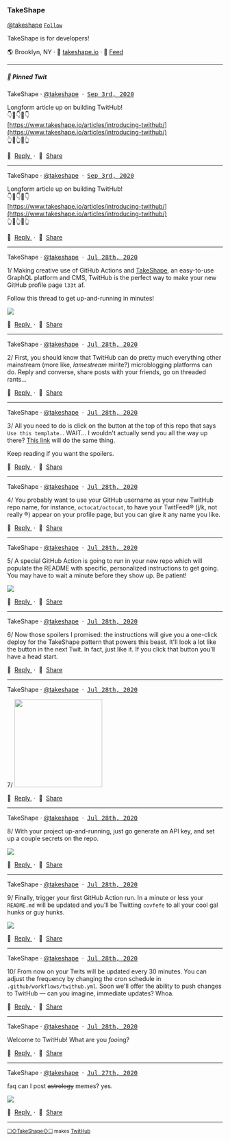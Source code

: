 <p><a href="https://images.takeshape.io/b9b1f9b0-313e-45d7-a92d-42dbbdec5dd0/dev/aa51f61d-0d03-4fa0-8d34-d8a1133356d9/takeshape_logo_lg_black-sq-500.png?auto=compress%2Cformat"><img src="https://images.takeshape.io/b9b1f9b0-313e-45d7-a92d-42dbbdec5dd0/dev/aa51f61d-0d03-4fa0-8d34-d8a1133356d9/takeshape_logo_lg_black-sq-500.png?auto=compress%2Cformat&h=134&mask=ellipse&q=100&w=134" title=""/></a></p>

### TakeShape

[@takeshape](https://github.com/takeshape)&nbsp;[`Follow`](https://github.com/takeshape?tab=followers)

TakeShape is for developers!

🌎 Brooklyn, NY · 📠&nbsp;[takeshape.io](https://takeshape.io) · 📡&nbsp;[Feed](https://raw.githubusercontent.com/takeshape/twithub/master/README.xml)


<hr />
<h5>📌 Pinned Twit</h5>

<p>
  TakeShape · 
  <a href="https://github.com/takeshape" rel="noopener noreferrer">@takeshape</a>
  &nbsp;·&nbsp; 
  <a name="1599146356-1" href="#1599146356-1"><kbd>Sep 3rd, 2020</kbd></a>
</p>

Longform article up on building TwitHub!  
👇👀👇👀👇  
[https://www.takeshape.io/articles/introducing-twithub/](https://www.takeshape.io/articles/introducing-twithub/)  
👆👀👆👀👆

<p>
  💬&nbsp;
  <a href="https://github.com/takeshape/twithub/issues/new?body=Longform%20article%20up%20on%20building%20TwitHub!%0A%F0%9F%91%87%F0%9F%91%80%F0%9F%91%87%F0%9F%91%80%F0%9F%91%87%0A%5Bhttps%3A%2F%2Fwww.takeshape.io%2Farticles%2Fintroducing-twithub%2F%5D(https%3A%2F%2Fwww.takeshape.io%2Farticles%2Fintroducing-twithub%2F)%0A%F0%9F%91%86%F0%9F%91%80%F0%9F%91%86%F0%9F%91%80%F0%9F%91%86%0A%0A---" rel="noopener noreferrer">
    Reply
  </a>
  &nbsp;·&nbsp;
  👏&nbsp;
  <a href="https://twitter.com/intent/tweet?url=https://github.com/takeshape/twithub%231599146356-1&hashtags=TwitHub">
    Share
  </a>
</p>
<hr />
<p>
  TakeShape · 
  <a href="https://github.com/takeshape" rel="noopener noreferrer">@takeshape</a>
  &nbsp;·&nbsp; 
  <a name="1599146356-1" href="#1599146356-1"><kbd>Sep 3rd, 2020</kbd></a>
</p>

Longform article up on building TwitHub!  
👇👀👇👀👇  
[https://www.takeshape.io/articles/introducing-twithub/](https://www.takeshape.io/articles/introducing-twithub/)  
👆👀👆👀👆

<p>
  💬&nbsp;
  <a href="https://github.com/takeshape/twithub/issues/new?body=Longform%20article%20up%20on%20building%20TwitHub!%0A%F0%9F%91%87%F0%9F%91%80%F0%9F%91%87%F0%9F%91%80%F0%9F%91%87%0A%5Bhttps%3A%2F%2Fwww.takeshape.io%2Farticles%2Fintroducing-twithub%2F%5D(https%3A%2F%2Fwww.takeshape.io%2Farticles%2Fintroducing-twithub%2F)%0A%F0%9F%91%86%F0%9F%91%80%F0%9F%91%86%F0%9F%91%80%F0%9F%91%86%0A%0A---" rel="noopener noreferrer">
    Reply
  </a>
  &nbsp;·&nbsp;
  👏&nbsp;
  <a href="https://twitter.com/intent/tweet?url=https://github.com/takeshape/twithub%231599146356-1&hashtags=TwitHub">
    Share
  </a>
</p><hr />
<p>
  TakeShape · 
  <a href="https://github.com/takeshape" rel="noopener noreferrer">@takeshape</a>
  &nbsp;·&nbsp; 
  <a name="1595984065-1" href="#1595984065-1"><kbd>Jul 28th, 2020</kbd></a>
</p>

1/ Making creative use of GitHub Actions and [TakeShape](https://takeshape.io), an easy-to-use GraphQL platform and CMS, TwitHub is the perfect way to make your new GitHub profile page `l33t` af.

Follow this thread to get up-and-running in minutes!

<p>
  <a href="https://images.takeshape.io/b9b1f9b0-313e-45d7-a92d-42dbbdec5dd0/dev/1a5e2a22-1ec1-45c5-882a-ab0cbe0b93e7/morpheus.jpg?auto=compress%2Cformat" alt="" rel="noopener noreferrer">
    <img src="https://images.takeshape.io/b9b1f9b0-313e-45d7-a92d-42dbbdec5dd0/dev/1a5e2a22-1ec1-45c5-882a-ab0cbe0b93e7/morpheus.jpg?auto=compress%2Cformat&corner-radius=15%2C15%2C15%2C15&crop=faces%2Centropy&fit=crop&mask=corners&max-h=510&q=100&w=510"/>
  </a>
</p><p>
  💬&nbsp;
  <a href="https://github.com/takeshape/twithub/issues/new?body=Making%20creative%20use%20of%20GitHub%20Actions%20and%20%5BTakeShape%5D(https%3A%2F%2Ftakeshape.io)%2C%20an%20easy-to-use%20GraphQL%20platform%20and%20CMS%2C%20TwitHub%20is%20the%20perfect%20way%20to%20make%20your%20new%20GitHub%20profile%20page%20%60l33t%60%20af.%0A%0AFollow%20this%20thread%20to%20get%20up-and-running%20in%20minutes!%0A%0A---" rel="noopener noreferrer">
    Reply
  </a>
  &nbsp;·&nbsp;
  👏&nbsp;
  <a href="https://twitter.com/intent/tweet?url=https://github.com/takeshape/twithub%231595984065-1&hashtags=TwitHub">
    Share
  </a>
</p><hr />
      
<p>
  TakeShape · 
  <a href="https://github.com/takeshape" rel="noopener noreferrer">@takeshape</a>
  &nbsp;·&nbsp; 
  <a name="1595984065-2" href="#1595984065-2"><kbd>Jul 28th, 2020</kbd></a>
</p>

2/ First, you should know that TwitHub can do pretty much everything other mainstream (more like, _lamestream_ mirite?) microblogging platforms can do. Reply and converse, share posts with your friends, go on threaded rants...

<p>
  💬&nbsp;
  <a href="https://github.com/takeshape/twithub/issues/new?body=First%2C%20you%20should%20know%20that%20TwitHub%20can%20do%20pretty%20much%20everything%20other%20mainstream%20(more%20like%2C%20_lamestream_%20mirite%3F)%20microblogging%20platforms%20can%20do.%20Reply%20and%20converse%2C%20share%20posts%20with%20your%20friends%2C%20go%20on%20threaded%20rants...%0A%0A---" rel="noopener noreferrer">
    Reply
  </a>
  &nbsp;·&nbsp;
  👏&nbsp;
  <a href="https://twitter.com/intent/tweet?url=https://github.com/takeshape/twithub%231595984065-2&hashtags=TwitHub">
    Share
  </a>
</p><hr />
      
<p>
  TakeShape · 
  <a href="https://github.com/takeshape" rel="noopener noreferrer">@takeshape</a>
  &nbsp;·&nbsp; 
  <a name="1595984065-3" href="#1595984065-3"><kbd>Jul 28th, 2020</kbd></a>
</p>

3/ All you need to do is click on the button at the top of this repo that says `Use this template`... WAIT... I wouldn't actually send you all the way up there? [This link](https://github.com/takeshape/TwitHub/generate) will do the same thing.

Keep reading if you want the spoilers.

<p>
  💬&nbsp;
  <a href="https://github.com/takeshape/twithub/issues/new?body=All%20you%20need%20to%20do%20is%20click%20on%20the%20button%20at%20the%20top%20of%20this%20repo%20that%20says%20%60Use%20this%20template%60...%20WAIT...%20I%20wouldn&#39;t%20actually%20send%20you%20all%20the%20way%20up%20there%3F%20%5BThis%20link%5D(https%3A%2F%2Fgithub.com%2Ftakeshape%2FTwitHub%2Fgenerate)%20will%20do%20the%20same%20thing.%0A%0AKeep%20reading%20if%20you%20want%20the%20spoilers.%0A%0A---" rel="noopener noreferrer">
    Reply
  </a>
  &nbsp;·&nbsp;
  👏&nbsp;
  <a href="https://twitter.com/intent/tweet?url=https://github.com/takeshape/twithub%231595984065-3&hashtags=TwitHub">
    Share
  </a>
</p><hr />
      
<p>
  TakeShape · 
  <a href="https://github.com/takeshape" rel="noopener noreferrer">@takeshape</a>
  &nbsp;·&nbsp; 
  <a name="1595984065-4" href="#1595984065-4"><kbd>Jul 28th, 2020</kbd></a>
</p>

4/ You probably want to use your GitHub username as your new TwitHub repo name, for instance, `octocat/octocat`, to have your TwitFeed® (j/k, not really ®) appear on your profile page, but you can give it any name you like.

<p>
  💬&nbsp;
  <a href="https://github.com/takeshape/twithub/issues/new?body=You%20probably%20want%20to%20use%20your%20GitHub%20username%20as%20your%20new%20TwitHub%20repo%20name%2C%20for%20instance%2C%20%60octocat%2Foctocat%60%2C%20to%20have%20your%20TwitFeed%C2%AE%20(j%2Fk%2C%20not%20really%20%C2%AE)%20appear%20on%20your%20profile%20page%2C%20but%20you%20can%20give%20it%20any%20name%20you%20like.%0A%0A---" rel="noopener noreferrer">
    Reply
  </a>
  &nbsp;·&nbsp;
  👏&nbsp;
  <a href="https://twitter.com/intent/tweet?url=https://github.com/takeshape/twithub%231595984065-4&hashtags=TwitHub">
    Share
  </a>
</p><hr />
      
<p>
  TakeShape · 
  <a href="https://github.com/takeshape" rel="noopener noreferrer">@takeshape</a>
  &nbsp;·&nbsp; 
  <a name="1595984065-5" href="#1595984065-5"><kbd>Jul 28th, 2020</kbd></a>
</p>

5/ A special GitHub Action is going to run in your new repo which will populate the README with specific, personalized instructions to get going. You may have to wait a minute before they show up. Be patient!

<p>
  <a href="https://images.takeshape.io/b9b1f9b0-313e-45d7-a92d-42dbbdec5dd0/dev/e6a6d705-34ae-484a-8f44-089de3ba1b14/patience.jpg?auto=compress%2Cformat" alt="" rel="noopener noreferrer">
    <img src="https://images.takeshape.io/b9b1f9b0-313e-45d7-a92d-42dbbdec5dd0/dev/e6a6d705-34ae-484a-8f44-089de3ba1b14/patience.jpg?auto=compress%2Cformat&corner-radius=15%2C15%2C15%2C15&crop=faces%2Centropy&fit=crop&mask=corners&max-h=510&q=100&w=510"/>
  </a>
</p><p>
  💬&nbsp;
  <a href="https://github.com/takeshape/twithub/issues/new?body=A%20special%20GitHub%20Action%20is%20going%20to%20run%20in%20your%20new%20repo%20which%20will%20populate%20the%20README%20with%20specific%2C%20personalized%20instructions%20to%20get%20going.%20You%20may%20have%20to%20wait%20a%20minute%20before%20they%20show%20up.%20Be%20patient!%0A%0A---" rel="noopener noreferrer">
    Reply
  </a>
  &nbsp;·&nbsp;
  👏&nbsp;
  <a href="https://twitter.com/intent/tweet?url=https://github.com/takeshape/twithub%231595984065-5&hashtags=TwitHub">
    Share
  </a>
</p><hr />
      
<p>
  TakeShape · 
  <a href="https://github.com/takeshape" rel="noopener noreferrer">@takeshape</a>
  &nbsp;·&nbsp; 
  <a name="1595984065-6" href="#1595984065-6"><kbd>Jul 28th, 2020</kbd></a>
</p>

6/ Now those spoilers I promised: the instructions will give you a one-click deploy for the TakeShape pattern that powers this beast. It'll look a lot like the button in the next Twit. In fact, just like it. If you click that button you'll have a head start.

<p>
  💬&nbsp;
  <a href="https://github.com/takeshape/twithub/issues/new?body=Now%20those%20spoilers%20I%20promised%3A%20the%20instructions%20will%20give%20you%20a%20one-click%20deploy%20for%20the%20TakeShape%20pattern%20that%20powers%20this%20beast.%20It&#39;ll%20look%20a%20lot%20like%20the%20button%20in%20the%20next%20Twit.%20In%20fact%2C%20just%20like%20it.%20If%20you%20click%20that%20button%20you&#39;ll%20have%20a%20head%20start.%0A%0A---" rel="noopener noreferrer">
    Reply
  </a>
  &nbsp;·&nbsp;
  👏&nbsp;
  <a href="https://twitter.com/intent/tweet?url=https://github.com/takeshape/twithub%231595984065-6&hashtags=TwitHub">
    Share
  </a>
</p><hr />
      
<p>
  TakeShape · 
  <a href="https://github.com/takeshape" rel="noopener noreferrer">@takeshape</a>
  &nbsp;·&nbsp; 
  <a name="1595984065-7" href="#1595984065-7"><kbd>Jul 28th, 2020</kbd></a>
</p>

7/ <a href="//app.takeshape.io/add-to-takeshape?repo=https://github.com/takeshape/TwitHub/tree/master/.takeshape/pattern"><img src="https://images.takeshape.io/2cccc825-70be-431c-9ba0-10ab38ecd3a7/dev/8e2f7bda-0e08-4ede-a546-6df59be6a8bb/Deploy+to+TakeShape@2x.png" width="205"/></a>

<p>
  💬&nbsp;
  <a href="https://github.com/takeshape/twithub/issues/new?body=%0A%0A---" rel="noopener noreferrer">
    Reply
  </a>
  &nbsp;·&nbsp;
  👏&nbsp;
  <a href="https://twitter.com/intent/tweet?url=https://github.com/takeshape/twithub%231595984065-7&hashtags=TwitHub">
    Share
  </a>
</p><hr />
      
<p>
  TakeShape · 
  <a href="https://github.com/takeshape" rel="noopener noreferrer">@takeshape</a>
  &nbsp;·&nbsp; 
  <a name="1595984065-8" href="#1595984065-8"><kbd>Jul 28th, 2020</kbd></a>
</p>

8/ With your project up-and-running, just go generate an API key, and set up a couple secrets on the repo.

<p>
  <a href="https://images.takeshape.io/b9b1f9b0-313e-45d7-a92d-42dbbdec5dd0/dev/193f7532-ecfd-4f5a-bbfc-0a495f1e2224/secrets.jpeg?auto=compress%2Cformat" alt="" rel="noopener noreferrer">
    <img src="https://images.takeshape.io/b9b1f9b0-313e-45d7-a92d-42dbbdec5dd0/dev/193f7532-ecfd-4f5a-bbfc-0a495f1e2224/secrets.jpeg?auto=compress%2Cformat&corner-radius=15%2C15%2C15%2C15&crop=faces%2Centropy&fit=crop&mask=corners&max-h=510&q=100&w=510"/>
  </a>
</p><p>
  💬&nbsp;
  <a href="https://github.com/takeshape/twithub/issues/new?body=With%20your%20project%20up-and-running%2C%20just%20go%20generate%20an%20API%20key%2C%20and%20set%20up%20a%20couple%20secrets%20on%20the%20repo.%0A%0A---" rel="noopener noreferrer">
    Reply
  </a>
  &nbsp;·&nbsp;
  👏&nbsp;
  <a href="https://twitter.com/intent/tweet?url=https://github.com/takeshape/twithub%231595984065-8&hashtags=TwitHub">
    Share
  </a>
</p><hr />
      
<p>
  TakeShape · 
  <a href="https://github.com/takeshape" rel="noopener noreferrer">@takeshape</a>
  &nbsp;·&nbsp; 
  <a name="1595984065-9" href="#1595984065-9"><kbd>Jul 28th, 2020</kbd></a>
</p>

9/ Finally, trigger your first GitHub Action run. In a minute or less your `README.md` will be updated and you'll be Twitting `covfefe` to all your cool gal hunks or guy hunks.

<p>
  <a href="https://images.takeshape.io/b9b1f9b0-313e-45d7-a92d-42dbbdec5dd0/dev/71746235-2dfa-492f-bfc4-6b01b4fdd3e7/great-job.jpg?auto=compress%2Cformat" alt="" rel="noopener noreferrer">
    <img src="https://images.takeshape.io/b9b1f9b0-313e-45d7-a92d-42dbbdec5dd0/dev/71746235-2dfa-492f-bfc4-6b01b4fdd3e7/great-job.jpg?auto=compress%2Cformat&corner-radius=15%2C15%2C15%2C15&crop=faces%2Centropy&fit=crop&mask=corners&max-h=510&q=100&w=510"/>
  </a>
</p><p>
  💬&nbsp;
  <a href="https://github.com/takeshape/twithub/issues/new?body=Finally%2C%20trigger%20your%20first%20GitHub%20Action%20run.%20In%20a%20minute%20or%20less%20your%20%60README.md%60%20will%20be%20updated%20and%20you&#39;ll%20be%20Twitting%20%60covfefe%60%20to%20all%20your%20cool%20gal%20hunks%20or%20guy%20hunks.%0A%0A---" rel="noopener noreferrer">
    Reply
  </a>
  &nbsp;·&nbsp;
  👏&nbsp;
  <a href="https://twitter.com/intent/tweet?url=https://github.com/takeshape/twithub%231595984065-9&hashtags=TwitHub">
    Share
  </a>
</p><hr />
      
<p>
  TakeShape · 
  <a href="https://github.com/takeshape" rel="noopener noreferrer">@takeshape</a>
  &nbsp;·&nbsp; 
  <a name="1595984065-10" href="#1595984065-10"><kbd>Jul 28th, 2020</kbd></a>
</p>

10/ From now on your Twits will be updated every 30 minutes. You can adjust the frequency by changing the cron schedule in `.github/workflows/twithub.yml`. Soon we'll offer the ability to push changes to TwitHub — can you imagine, immediate updates? Whoa.

<p>
  💬&nbsp;
  <a href="https://github.com/takeshape/twithub/issues/new?body=From%20now%20on%20your%20Twits%20will%20be%20updated%20every%2030%20minutes.%20You%20can%20adjust%20the%20frequency%20by%20changing%20the%20cron%20schedule%20in%20%60.github%2Fworkflows%2Ftwithub.yml%60.%20Soon%20we&#39;ll%20offer%20the%20ability%20to%20push%20changes%20to%20TwitHub%20%E2%80%94%20can%20you%20imagine%2C%20immediate%20updates%3F%20Whoa.%0A%0A---" rel="noopener noreferrer">
    Reply
  </a>
  &nbsp;·&nbsp;
  👏&nbsp;
  <a href="https://twitter.com/intent/tweet?url=https://github.com/takeshape/twithub%231595984065-10&hashtags=TwitHub">
    Share
  </a>
</p><hr />
<p>
  TakeShape · 
  <a href="https://github.com/takeshape" rel="noopener noreferrer">@takeshape</a>
  &nbsp;·&nbsp; 
  <a name="1595944469-1" href="#1595944469-1"><kbd>Jul 28th, 2020</kbd></a>
</p>

Welcome to TwitHub! What are you *foo*ing?

<p>
  💬&nbsp;
  <a href="https://github.com/takeshape/twithub/issues/new?body=Welcome%20to%20TwitHub!%20What%20are%20you%20*foo*ing%3F%0A%0A---" rel="noopener noreferrer">
    Reply
  </a>
  &nbsp;·&nbsp;
  👏&nbsp;
  <a href="https://twitter.com/intent/tweet?url=https://github.com/takeshape/twithub%231595944469-1&hashtags=TwitHub">
    Share
  </a>
</p><hr />
<p>
  TakeShape · 
  <a href="https://github.com/takeshape" rel="noopener noreferrer">@takeshape</a>
  &nbsp;·&nbsp; 
  <a name="1595882579-1" href="#1595882579-1"><kbd>Jul 27th, 2020</kbd></a>
</p>

faq can I post ~~astrology~~ memes? yes.

<p>
  <a href="https://images.takeshape.io/b9b1f9b0-313e-45d7-a92d-42dbbdec5dd0/dev/35752c8e-1467-43f6-84d6-c737314001d2/4aaii2.jpg?auto=compress%2Cformat" alt="" rel="noopener noreferrer">
    <img src="https://images.takeshape.io/b9b1f9b0-313e-45d7-a92d-42dbbdec5dd0/dev/35752c8e-1467-43f6-84d6-c737314001d2/4aaii2.jpg?auto=compress%2Cformat&corner-radius=15%2C15%2C15%2C15&crop=faces%2Centropy&fit=crop&mask=corners&max-h=510&q=100&w=510"/>
  </a>
</p><p>
  💬&nbsp;
  <a href="https://github.com/takeshape/twithub/issues/new?body=faq%20can%20I%20post%20~~astrology~~%20memes%3F%20yes.%0A%0A---" rel="noopener noreferrer">
    Reply
  </a>
  &nbsp;·&nbsp;
  👏&nbsp;
  <a href="https://twitter.com/intent/tweet?url=https://github.com/takeshape/twithub%231595882579-1&hashtags=TwitHub">
    Share
  </a>
</p>

<p>
  <hr />
  <small><a href="https://takeshape.io">☐◇TakeShape◇☐</a> makes <a href="https://github.com/takeshape/TwitHub">TwitHub</a></small>
</p>